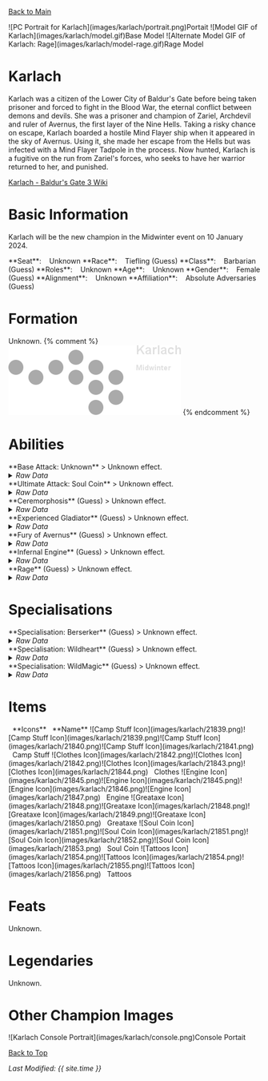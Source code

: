 [Back to Main](index.md)

<span class="championPortraitsRow">
    <span class="championPortraitsImage">
        ![PC Portrait for Karlach](images/karlach/portrait.png)Portait
    </span>
    <span class="championPortraitsImage">
        ![Model GIF of Karlach](images/karlach/model.gif)Base Model
    </span>
    <span class="championPortraitsImage">
        ![Alternate Model GIF of Karlach: Rage](images/karlach/model-rage.gif)Rage Model
    </span>
</span>

# Karlach

Karlach was a citizen of the Lower City of Baldur's Gate before being taken prisoner and forced to fight in the Blood War, the eternal conflict between demons and devils. She was a prisoner and champion of Zariel, Archdevil and ruler of Avernus, the first layer of the Nine Hells. Taking a risky chance on escape, Karlach boarded a hostile Mind Flayer ship when it appeared in the sky of Avernus. Using it, she made her escape from the Hells but was infected with a Mind Flayer Tadpole in the process. Now hunted, Karlach is a fugitive on the run from Zariel's forces, who seeks to have her warrior returned to her, and punished.

[Karlach - Baldur's Gate 3 Wiki](https://bg3.wiki/wiki/Karlach)

# Basic Information

Karlach will be the new champion in the Midwinter event on 10 January 2024.

<span class="champStatsTableColumn">
    <span class="champStatsTableRow">
        <span class="champStatsTableInfoHeader">
            <span style="margin-right:4px;">**Seat**:</span>
        </span>
        <span class="champStatsTableInfoSmall">
            <span style="margin-left:8px;">Unknown</span>
        </span>
    </span>
    <span class="champStatsTableRow">
        <span class="champStatsTableInfoHeader">
            <span style="margin-right:4px;">**Race**:</span>
        </span>
        <span class="champStatsTableInfoSmall">
            <span style="margin-left:8px;">Tiefling (Guess)</span>
        </span>
    </span>
    <span class="champStatsTableRow">
        <span class="champStatsTableInfoHeader">
            <span style="margin-right:4px;">**Class**:</span>
        </span>
        <span class="champStatsTableInfoSmall">
            <span style="margin-left:8px;">Barbarian (Guess)</span>
        </span>
    </span>
    <span class="champStatsTableRow">
        <span class="champStatsTableInfoHeader">
            <span style="margin-right:4px;">**Roles**:</span>
        </span>
        <span class="champStatsTableInfoSmall">
            <span style="margin-left:8px;">Unknown</span>
        </span>
    </span>
    <span class="champStatsTableRow">
        <span class="champStatsTableInfoHeader">
            <span style="margin-right:4px;">**Age**:</span>
        </span>
        <span class="champStatsTableInfoSmall">
            <span style="margin-left:8px;">Unknown</span>
        </span>
    </span>
    <span class="champStatsTableRow">
        <span class="champStatsTableInfoHeader">
            <span style="margin-right:4px;">**Gender**:</span>
        </span>
        <span class="champStatsTableInfoSmall">
            <span style="margin-left:8px;">Female (Guess)</span>
        </span>
    </span>
    <span class="champStatsTableRow">
        <span class="champStatsTableInfoHeader">
            <span style="margin-right:4px;">**Alignment**:</span>
        </span>
        <span class="champStatsTableInfoSmall">
            <span style="margin-left:8px;">Unknown</span>
        </span>
    </span>
    <span class="champStatsTableRow">
        <span class="champStatsTableInfoHeader">
            <span style="margin-right:4px;">**Affiliation**:</span>
        </span>
        <span class="champStatsTableInfoSmall">
            <span style="margin-left:8px;">Absolute Adversaries (Guess)</span>
        </span>
    </span>
</span>

# Formation

Unknown.
{% comment %}
<span class="formationBorder">
    ![Formation Layout](images/karlach/formation.png)
</span>
{% endcomment %}

# Abilities

<div markdown="1" class="abilityBorder"><div markdown="1" class="abilityBorderInner">
**Base Attack: Unknown**
> Unknown effect.
<details><summary><em>Raw Data</em></summary>
<p>
<pre>
</pre>
</p>
</details>
</div></div>

<div markdown="1" class="abilityBorder"><div markdown="1" class="abilityBorderInner">
**Ultimate Attack: Soul Coin**
> Unknown effect.
<details><summary><em>Raw Data</em></summary>
<p>
<pre>
</pre>
</p>
</details>
</div></div>

<div markdown="1" class="abilityBorder"><div markdown="1" class="abilityBorderInner">
**Ceremorphosis** (Guess)
> Unknown effect.
<details><summary><em>Raw Data</em></summary>
<p>
<pre>
{
    "p": 0,
    "v": 2,
    "id": 21820,
    "export_params": {
        "quantize": true,
        "uses": ["icon"]
    },
    "type": 1,
    "graphic": "Icons/Events/2018Midwinter/Midwinter_Y7/Icon_Formation_KarlachCeremorphosis",
    "fs": 0
}
</pre>
</p>
</details>
</div></div>

<div markdown="1" class="abilityBorder"><div markdown="1" class="abilityBorderInner">
**Experienced Gladiator** (Guess)
> Unknown effect.
<details><summary><em>Raw Data</em></summary>
<p>
<pre>
{
    "p": 0,
    "v": 2,
    "id": 21821,
    "export_params": {
        "quantize": true,
        "uses": ["icon"]
    },
    "type": 1,
    "graphic": "Icons/Events/2018Midwinter/Midwinter_Y7/Icon_Formation_KarlachExperiencedGladiator",
    "fs": 0
}
</pre>
</p>
</details>
</div></div>

<div markdown="1" class="abilityBorder"><div markdown="1" class="abilityBorderInner">
**Fury of Avernus** (Guess)
> Unknown effect.
<details><summary><em>Raw Data</em></summary>
<p>
<pre>
{
    "p": 0,
    "v": 2,
    "id": 21822,
    "export_params": {
        "quantize": true,
        "uses": ["icon"]
    },
    "type": 1,
    "graphic": "Icons/Events/2018Midwinter/Midwinter_Y7/Icon_Formation_KarlachFuryofAvernus",
    "fs": 0
}
</pre>
</p>
</details>
</div></div>

<div markdown="1" class="abilityBorder"><div markdown="1" class="abilityBorderInner">
**Infernal Engine** (Guess)
> Unknown effect.
<details><summary><em>Raw Data</em></summary>
<p>
<pre>
{
    "p": 0,
    "v": 2,
    "id": 21823,
    "export_params": {
        "quantize": true,
        "uses": ["icon"]
    },
    "type": 1,
    "graphic": "Icons/Events/2018Midwinter/Midwinter_Y7/Icon_Formation_KarlachInfernalEngine",
    "fs": 0
}
</pre>
</p>
</details>
</div></div>

<div markdown="1" class="abilityBorder"><div markdown="1" class="abilityBorderInner">
**Rage** (Guess)
> Unknown effect.
<details><summary><em>Raw Data</em></summary>
<p>
<pre>
{
    "p": 0,
    "v": 2,
    "id": 21824,
    "export_params": {
        "quantize": true,
        "uses": ["icon"]
    },
    "type": 1,
    "graphic": "Icons/Events/2018Midwinter/Midwinter_Y7/Icon_Formation_KarlachRage",
    "fs": 0
}
</pre>
</p>
</details>
</div></div>

# Specialisations

<div markdown="1" class="abilityBorder"><div markdown="1" class="abilityBorderInner">
**Specialisation: Berserker** (Guess)
> Unknown effect.
<details><summary><em>Raw Data</em></summary>
<p>
<pre>
{
    "p": 0,
    "v": 2,
    "id": 21825,
    "export_params": {
        "quantize": true,
        "uses": ["icon"]
    },
    "type": 1,
    "graphic": "Icons/Events/2018Midwinter/Midwinter_Y7/Icon_Specialization_KarlachBerserker",
    "fs": 0
}
</pre>
</p>
</details>
</div></div>

<div markdown="1" class="abilityBorder"><div markdown="1" class="abilityBorderInner">
**Specialisation: Wildheart** (Guess)
> Unknown effect.
<details><summary><em>Raw Data</em></summary>
<p>
<pre>
{
    "p": 0,
    "v": 2,
    "id": 21826,
    "export_params": {
        "quantize": true,
        "uses": ["icon"]
    },
    "type": 1,
    "graphic": "Icons/Events/2018Midwinter/Midwinter_Y7/Icon_Specialization_KarlachWildheart",
    "fs": 0
}
</pre>
</p>
</details>
</div></div>

<div markdown="1" class="abilityBorder"><div markdown="1" class="abilityBorderInner">
**Specialisation: WildMagic** (Guess)
> Unknown effect.
<details><summary><em>Raw Data</em></summary>
<p>
<pre>
{
    "p": 0,
    "v": 2,
    "id": 21827,
    "export_params": {
        "quantize": true,
        "uses": ["icon"]
    },
    "type": 1,
    "graphic": "Icons/Events/2018Midwinter/Midwinter_Y7/Icon_Specialization_KarlachWildMagic",
    "fs": 0
}
</pre>
</p>
</details>
</div></div>

# Items

<span class="itemTableColumn">
    <span class="itemTableRowHeader">
        <span class="itemTableIcon" style="align-items:center;">
            <span style="margin-left:8px;">**Icons**</span>
        </span>
        <span class="itemTableNameSmall">
            <span style="margin-left: 8px;">**Name**</span>
        </span>
    </span>
    <span class="itemTableRow">
        <span class="itemTableIcon" style="align-items:center;">
            <span class="itemTableIcon1">![Camp Stuff Icon](images/karlach/21839.png)</span><span class="itemTableIcon2">![Camp Stuff Icon](images/karlach/21839.png)</span><span class="itemTableIcon3">![Camp Stuff Icon](images/karlach/21840.png)</span><span class="itemTableIcon4">![Camp Stuff Icon](images/karlach/21841.png)</span>
        </span>
        <span class="itemTableNameSmall">
            <span style="margin-left: 8px;">Camp Stuff</span>
        </span>
    </span>
    <span class="itemTableRow">
        <span class="itemTableIcon" style="align-items:center;">
            <span class="itemTableIcon1">![Clothes Icon](images/karlach/21842.png)</span><span class="itemTableIcon2">![Clothes Icon](images/karlach/21842.png)</span><span class="itemTableIcon3">![Clothes Icon](images/karlach/21843.png)</span><span class="itemTableIcon4">![Clothes Icon](images/karlach/21844.png)</span>
        </span>
        <span class="itemTableNameSmall">
            <span style="margin-left: 8px;">Clothes</span>
        </span>
    </span>
    <span class="itemTableRow">
        <span class="itemTableIcon" style="align-items:center;">
            <span class="itemTableIcon1">![Engine Icon](images/karlach/21845.png)</span><span class="itemTableIcon2">![Engine Icon](images/karlach/21845.png)</span><span class="itemTableIcon3">![Engine Icon](images/karlach/21846.png)</span><span class="itemTableIcon4">![Engine Icon](images/karlach/21847.png)</span>
        </span>
        <span class="itemTableNameSmall">
            <span style="margin-left: 8px;">Engine</span>
        </span>
    </span>
    <span class="itemTableRow">
        <span class="itemTableIcon" style="align-items:center;">
            <span class="itemTableIcon1">![Greataxe Icon](images/karlach/21848.png)</span><span class="itemTableIcon2">![Greataxe Icon](images/karlach/21848.png)</span><span class="itemTableIcon3">![Greataxe Icon](images/karlach/21849.png)</span><span class="itemTableIcon4">![Greataxe Icon](images/karlach/21850.png)</span>
        </span>
        <span class="itemTableNameSmall">
            <span style="margin-left: 8px;">Greataxe</span>
        </span>
    </span>
    <span class="itemTableRow">
        <span class="itemTableIcon" style="align-items:center;">
            <span class="itemTableIcon1">![Soul Coin Icon](images/karlach/21851.png)</span><span class="itemTableIcon2">![Soul Coin Icon](images/karlach/21851.png)</span><span class="itemTableIcon3">![Soul Coin Icon](images/karlach/21852.png)</span><span class="itemTableIcon4">![Soul Coin Icon](images/karlach/21853.png)</span>
        </span>
        <span class="itemTableNameSmall">
            <span style="margin-left: 8px;">Soul Coin</span>
        </span>
    </span>
    <span class="itemTableRow">
        <span class="itemTableIcon" style="align-items:center;">
            <span class="itemTableIcon1">![Tattoos Icon](images/karlach/21854.png)</span><span class="itemTableIcon2">![Tattoos Icon](images/karlach/21854.png)</span><span class="itemTableIcon3">![Tattoos Icon](images/karlach/21855.png)</span><span class="itemTableIcon4">![Tattoos Icon](images/karlach/21856.png)</span>
        </span>
        <span class="itemTableNameSmall">
            <span style="margin-left: 8px;">Tattoos</span>
        </span>
    </span>
</span>

# Feats

Unknown.

# Legendaries

Unknown.

# Other Champion Images

<span class="championImagesColumn">
    <span class="championImagesRow">
        <span class="championImagesPortrait">
            ![Karlach Console Portrait](images/karlach/console.png)Console Portait
        </span>
    </span>
</span>

[Back to Top](#top)

*Last Modified: {{ site.time }}*